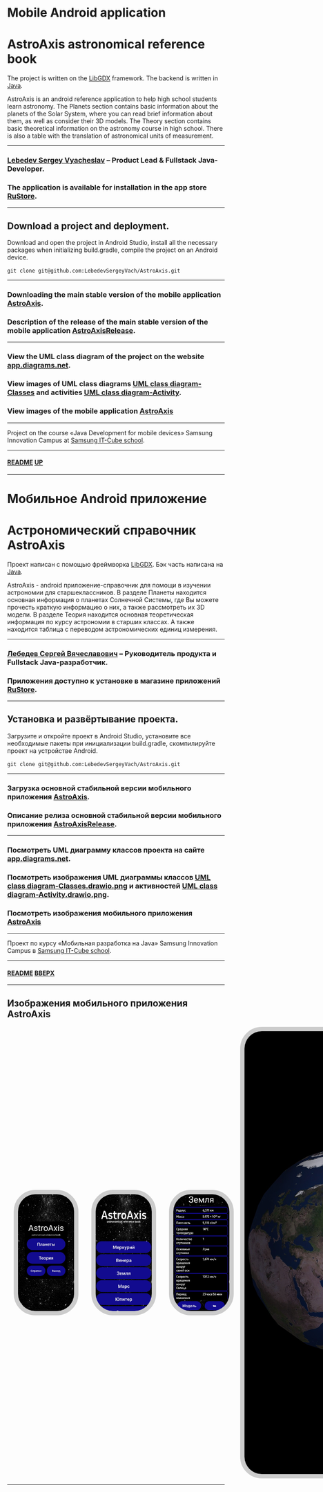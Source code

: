 
# Mobile Android application
<a name="up"></a>
# AstroAxis astronomical reference book

The project is written on the [LibGDX](https://libgdx.com) framework. 
The backend is written in [Java](https://www.java.com).

AstroAxis is an android reference application to help high school students learn astronomy.
The Planets section contains basic information about the planets of the Solar System,
where you can read brief information about them, as well as consider their 3D models.
The Theory section contains basic theoretical information on the astronomy course in high school.
There is also a table with the translation of astronomical units of measurement.

___

### [Lebedev Sergey Vyacheslav](https://github.com/LebedevSergeyVach) – Product Lead & Fullstack Java-Developer.
### The application is available for installation in the app store [RuStore](https://www.rustore.ru/catalog/app/com.astro.axis.planet.libgdx).

---

## Download a project and deployment.

Download and open the project in Android Studio, install all the necessary packages 
when initializing build.gradle, compile the project on an Android device.

```commandline
git clone git@github.com:LebedevSergeyVach/AstroAxis.git
```
---

### Downloading the main stable version of the mobile application [AstroAxis](https://github.com/LebedevSergeyVach/AstroAxis/releases/download/Main/AstroAxis.apk).
### Description of the release of the main stable version of the mobile application [AstroAxisRelease](https://github.com/LebedevSergeyVach/AstroAxis/releases/tag/Main).

---

### View the UML class diagram of the project on the website [app.diagrams.net](https://app.diagrams.net/?page-id=C5RBs43oDa-KdzZeNtuy&hide-pages=1#HLebedevSergeyVach%2FAstroAxis%2Fmain%2FUML%20class%20diagram.drawio).
### View images of UML class diagrams [UML class diagram-Classes](UML%2FUML%20class%20diagram-Classes.drawio.png) and activities [UML class diagram-Activity](UML%2FUML%20class%20diagram-Activity.drawio.png).
### View images of the mobile application [AstroAxis](#images)

---

Project on the course «Java Development for mobile devices» 
Samsung Innovation Campus at [Samsung IT-Cube school](https://innovationcampus.ru/itschool/).

---

#### [README](README.md) [UP](#up)

---

# Мобильное Android приложение
<a name="вверх"></a>
# Астрономический справочник AstroAxis

Проект написан с помощью фреймворка [LibGDX](https://libgdx.com). 
Бэк часть написана на [Java](https://www.java.com).

AstroAxis - android приложение-справочник для помощи в изучении астрономии для старшеклассников.
В разделе Планеты находится основная информация о планетах Солнечной Системы,
где Вы можете прочесть краткую информацию о них, а также рассмотреть их 3D модели.
В разделе Теория находится основная теоретическая информация по курсу астрономии в старших классах.
А также находится таблица с переводом астрономических единиц измерения.

___

### [Лебедев Сергей Вячеславович](https://github.com/LebedevSergeyVach) – Руководитель продукта и Fullstack Java-разработчик.
### Приложения доступно к установке в магазине приложений [RuStore](https://www.rustore.ru/catalog/app/com.astro.axis.planet.libgdx).

---

## Установка и развёртывание проекта.
Загрузите и откройте проект в Android Studio, установите все необходимые пакеты 
при инициализации build.gradle, скомпилируйте проект на устройстве Android.

```commandline
git clone git@github.com:LebedevSergeyVach/AstroAxis.git
```
---

### Загрузка основной стабильной версии мобильного приложения [AstroAxis](https://github.com/LebedevSergeyVach/AstroAxis/releases/download/Main/AstroAxis.apk).
### Описание релиза основной стабильной версии мобильного приложения [AstroAxisRelease](https://github.com/LebedevSergeyVach/AstroAxis/releases/tag/Main).

---

### Посмотреть UML диаграмму классов проекта на сайте [app.diagrams.net](https://app.diagrams.net/?page-id=C5RBs43oDa-KdzZeNtuy&hide-pages=1#HLebedevSergeyVach%2FAstroAxis%2Fmain%2FUML%20class%20diagram.drawio). 
### Посмотреть изображения UML диаграммы классов [UML class diagram-Classes.drawio.png](UML%2FUML%20class%20diagram-Classes.drawio.png) и активностей [UML class diagram-Activity.drawio.png](UML%2FUML%20class%20diagram-Activity.drawio.png).
### Посмотреть изображения мобильного приложения [AstroAxis](#images)

---

Проект по курсу «Мобильная разработка на Java» 
Samsung Innovation Campus в [Samsung IT-Cube school](https://innovationcampus.ru/itschool/).

---

#### [README](README.md) [ВВЕРХ](#вверх)

---

<a name="images"></a>
## Изображения мобильного приложения AstroAxis

<div style="display: flex; justify-content: space-between; align-items: center;">
  <img src="media/images/entry.jpg" alt="Entry" style="width: 130px; margin: 15px; border: 10px solid #ccc; border-radius: 50px;" />
  <img src="media/images/menu.jpg" alt="Menu" style="width: 130px; margin: 15px; border: 10px solid #ccc; border-radius: 50px;" />
  <img src="media/images/planet.jpg" alt="Planet" style="width: 130px; margin: 15px; border: 10px solid #ccc; border-radius: 50px;" />
  <img src="media/images/model.jpg" alt="Model" style="width: 135px130px margin: 15px; border: 10px solid #ccc; border-radius: 50px;" />
  <img src="media/images/reference.jpg" alt="Reference" style="width: 130px; margin: 15px; border: 10px solid #ccc; border-radius: 50px;" />
  <img src="media/images/help.jpg" alt="Help" style="width: 130px; margin: 15px; border: 10px solid #ccc; border-radius: 50px;" />
</div>

---
